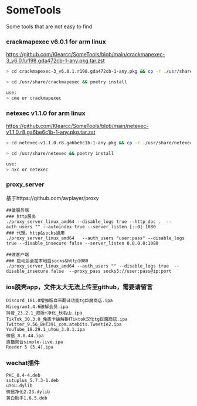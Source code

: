 # SomeTools
Some tools that are not easy to find

### crackmapexec v6.0.1 for arm linux
https://github.com/Klearcc/SomeTools/blob/main/crackmapexec-3_v6.0.1.r198.gda472cb-1-any.pkg.tar.zst
```bash
> cd crackmapexec-3_v6.0.1.r198.gda472cb-1-any.pkg && cp -r ./usr/share/crackmapexec /usr/share && cp ./usr/bin/* /usr/bin

> cd /usr/share/crackmapexec && poetry install

use:
> cme or crackmapexec
```
### netexec v1.1.0 for arm linux
https://github.com/Klearcc/SomeTools/blob/main/netexec-v1.1.0.r8.ga6be6c1b-1-any.pkg.tar.zst
```bash
> cd netexec-v1.1.0.r8.ga6be6c1b-1-any.pkg && cp -r ./usr/share/netexec /usr/share/ && cp ./usr/bin/* /usr/bin

> cd /usr/share/netexec && poetry install

use:
> nxc or netexec
```
### proxy_server
基于https://github.com/avplayer/proxy  
```
##做服务端
### http服务
./proxy_server_linux_amd64 --disable_logs true --http_doc .  --auth_users "" --autoindex true --server_listen [::0]:1080
### 代理。http&socks通用
./proxy_server_linux_amd64   --auth_users "user:pass" --disable_logs true --disable_insecure false --server_listen 0.0.0.0:1080

##做客户端
### 启动后会在本地启socks&http1080
./proxy_server_linux_amd64 --auth_users "" --disable_logs true  --disable_insecure false  --proxy_pass socks5://user:pass@ip:port
```

### ios脱壳app，文件太大无法上传至github，需要请留言
```
Discord_181.0增强版自带翻译功能tg巨魔商店.ipa
Nicegram1.4.6破解会员.ipa
抖音_23.2.1_港版+净化_秋名山.ipa
TikTok_30.3.0_免拔卡破解BHTiktok汉化tg巨魔商店.ipa
Twitter_9.56_BHT391_com.atebits.Tweetie2.ipa
YouTube_18.29.1_uYou_3.0.1.ipa
微信_8.0.44.ipa
直播聚合simple-live.ipa
Reeder 5 (5.4).ipa
```

### wechat插件
```
PKC_0.4-4.deb
sutuplus_5.7.3-1.deb
uYou.dylib           
微信净化2.23.dylib
黄白助手1.6.5.deb
```
